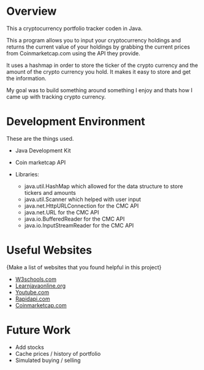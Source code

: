 # Overview

This a cryptocurrency portfolio tracker coden in Java.

This a program allows you to input your cryptocurrency holdings and returns the current value of your holdings by grabbing the current prices from Coinmarketcap.com using the API they provide.

It uses a hashmap in order to store the ticker of the crypto currency and the amount of the crypto currency you hold. It makes it easy to store and get the information.

My goal was to build something around something I enjoy and thats how I came up with tracking crypto currency.


# Development Environment

These are the things used.

- Java Development Kit

- Coin marketcap API

- Libraries: 
    - java.util.HashMap which allowed for the data structure to store tickers and amounts
    - java.util.Scanner which helped with user input
    - java.net.HttpURLConnection for the CMC API
    - java.net.URL for the CMC API
    - java.io.BufferedReader for the CMC API
    - java.io.InputStreamReader for the CMC API


# Useful Websites

{Make a list of websites that you found helpful in this project}

- [W3schools.com](https://www.w3schools.com/java/java_syntax.asp)
- [Learnjavaonline.org](https://www.learnjavaonline.org/)
- [Youtube.com](https://www.youtube.com/results?search_query=java+api+tutorial)
- [Rapidapi.com](https://rapidapi.com/blog/how-to-use-an-api-with-java/e)
- [Coinmarketcap.com](https://coinmarketcap.com/api/documentation/v1/)

# Future Work

- Add stocks
- Cache prices / history of portfolio 
- Simulated buying / selling